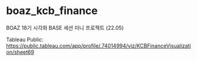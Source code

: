 # boaz_kcb_finance
BOAZ 18기 시각화 BASE 세션 미니 프로젝트 (22.05)

Tableau Public: https://public.tableau.com/app/profile/.74014994/viz/KCBFinanceVisualization/sheet69
